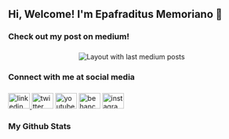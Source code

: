 <h2 align="left">Hi, Welcome! I'm Epafraditus Memoriano 👋</h2>

###

<h3 align="left">Check out my post on medium!</h3>

###

<div align="center">
  <img src="https://github-read-medium-git-main.pahlevikun.vercel.app/latest?limit=2&username=epamemo&theme=blueberry" alt="Layout with last medium posts"  />
</div>

###

<h3 align="left">Connect with me at social media</h3>

###

<div align="left">
  <a href="https://www.linkedin.com/in/epamemo/" target="_blank">
    <img src="https://raw.githubusercontent.com/maurodesouza/profile-readme-generator/master/src/assets/icons/social/linkedin/default.svg" width="44" height="32" alt="linkedin logo"  />
  </a>
  <img src="https://raw.githubusercontent.com/maurodesouza/profile-readme-generator/master/src/assets/icons/social/twitter/default.svg" width="44" height="32" alt="twitter logo"  />
  <img src="https://raw.githubusercontent.com/maurodesouza/profile-readme-generator/master/src/assets/icons/social/youtube/default.svg" width="44" height="32" alt="youtube logo"  />
  <img src="https://raw.githubusercontent.com/maurodesouza/profile-readme-generator/master/src/assets/icons/social/behance/default.svg" width="44" height="32" alt="behance logo"  />
  <img src="https://raw.githubusercontent.com/maurodesouza/profile-readme-generator/master/src/assets/icons/social/instagram/default.svg" width="44" height="32" alt="instagram logo"  />
</div>

###

<h3 align="left">My Github Stats</h3>



